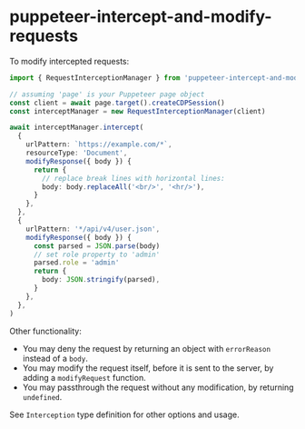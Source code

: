 # puppeteer-intercept-and-modify-requests

To modify intercepted requests:

```ts
import { RequestInterceptionManager } from 'puppeteer-intercept-and-modify-requests'

// assuming 'page' is your Puppeteer page object
const client = await page.target().createCDPSession()
const interceptManager = new RequestInterceptionManager(client)

await interceptManager.intercept(
  {
    urlPattern: `https://example.com/*`,
    resourceType: 'Document',
    modifyResponse({ body }) {
      return {
        // replace break lines with horizontal lines:
        body: body.replaceAll('<br/>', '<hr/>'),
      }
    },
  },
  {
    urlPattern: '*/api/v4/user.json',
    modifyResponse({ body }) {
      const parsed = JSON.parse(body)
      // set role property to 'admin'
      parsed.role = 'admin'
      return {
        body: JSON.stringify(parsed),
      }
    },
  },
)
```

Other functionality:

- You may deny the request by returning an object with `errorReason` instead of a `body`.
- You may modify the request itself, before it is sent to the server, by adding a `modifyRequest` function.
- You may passthrough the request without any modification, by returning `undefined`.

See `Interception` type definition for other options and usage.
